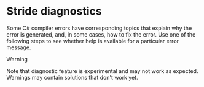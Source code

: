 # Stride diagnostics

Some C# compiler errors have corresponding topics that explain why the error is generated, and, in some cases, how to fix the error. Use one of the following steps to see whether help is available for a particular error message.

> [!WARNING]
> Note that diagnostic feature is experimental and may not work as expected.
> Warnings may contain solutions that don't work yet.